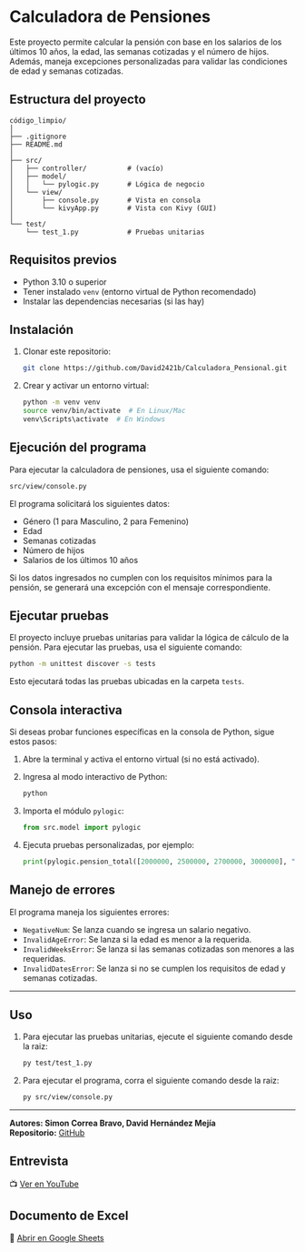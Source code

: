 # Calculadora de Pensiones

Este proyecto permite calcular la pensión con base en los salarios de los últimos 10 años, la edad, las semanas cotizadas y el número de hijos. Además, maneja excepciones personalizadas para validar las condiciones de edad y semanas cotizadas.

## Estructura del proyecto

```
código_limpio/
│
├── .gitignore
├── README.md
│
├── src/
│   ├── controller/          # (vacío)
│   ├── model/
│   │   └── pylogic.py       # Lógica de negocio
│   └── view/
│       ├── console.py       # Vista en consola
│       └── kivyApp.py       # Vista con Kivy (GUI)
│
└── test/
    └── test_1.py            # Pruebas unitarias
```

## Requisitos previos

- Python 3.10 o superior
- Tener instalado `venv` (entorno virtual de Python recomendado)
- Instalar las dependencias necesarias (si las hay)

## Instalación

1. Clonar este repositorio:
   ```bash
   git clone https://github.com/David2421b/Calculadora_Pensional.git
   ```
2. Crear y activar un entorno virtual:
   ```bash
   python -m venv venv
   source venv/bin/activate  # En Linux/Mac
   venv\Scripts\activate  # En Windows
   ```

## Ejecución del programa

Para ejecutar la calculadora de pensiones, usa el siguiente comando:

```bash
src/view/console.py
```

El programa solicitará los siguientes datos:

- Género (1 para Masculino, 2 para Femenino)
- Edad
- Semanas cotizadas
- Número de hijos
- Salarios de los últimos 10 años

Si los datos ingresados no cumplen con los requisitos mínimos para la pensión, se generará una excepción con el mensaje correspondiente.

## Ejecutar pruebas

El proyecto incluye pruebas unitarias para validar la lógica de cálculo de la pensión. Para ejecutar las pruebas, usa el siguiente comando:

```bash
python -m unittest discover -s tests
```

Esto ejecutará todas las pruebas ubicadas en la carpeta `tests`.

## Consola interactiva

Si deseas probar funciones específicas en la consola de Python, sigue estos pasos:

1. Abre la terminal y activa el entorno virtual (si no está activado).

2. Ingresa al modo interactivo de Python:
   ```bash
   python
   ```
3. Importa el módulo `pylogic`:
   ```python
   from src.model import pylogic
   ```
4. Ejecuta pruebas personalizadas, por ejemplo:
   ```python
   print(pylogic.pension_total([2000000, 2500000, 2700000, 3000000], "Masculino", 63, 1400, 2))
   ```

## Manejo de errores

El programa maneja los siguientes errores:

- `NegativeNum`: Se lanza cuando se ingresa un salario negativo.
- `InvalidAgeError`: Se lanza si la edad es menor a la requerida.
- `InvalidWeeksError`: Se lanza si las semanas cotizadas son menores a las requeridas.
- `InvalidDatesError`: Se lanza si no se cumplen los requisitos de edad y semanas cotizadas.

---

## Uso

   1. Para ejecutar las pruebas unitarias, ejecute el siguiente comando desde la raiz:
      ```bash
      py test/test_1.py
      ```
   
   2. Para ejecutar el programa, corra el siguiente comando desde la raiz:
      ```bash
      py src/view/console.py
      ```

---
**Autores: Simon Correa Bravo, David Hernández Mejía**\
**Repositorio:** [GitHub](https://github.com/David2421b/Calculadora_Pensional.git)


## Entrevista  
📺 [Ver en YouTube](https://youtu.be/5jBNKtJzQe4?si=5xQrhLlG16mk0w0V)  

## Documento de Excel  
📂 [Abrir en Google Sheets](https://docs.google.com/spreadsheets/d/1kuuWBAFq2SusGgKoASq2CQfCwAenW69s/edit?usp=sharing&ouid=114415268604794066439&rtpof=true&sd=true)  
